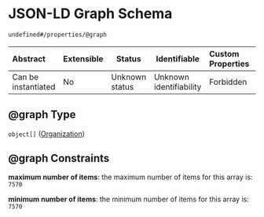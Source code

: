 # JSON-LD Graph Schema

```txt
undefined#/properties/@graph
```




| Abstract            | Extensible | Status         | Identifiable            | Custom Properties | Additional Properties | Access Restrictions | Defined In                                                                      |
| :------------------ | ---------- | -------------- | ----------------------- | :---------------- | --------------------- | ------------------- | ------------------------------------------------------------------------------- |
| Can be instantiated | No         | Unknown status | Unknown identifiability | Forbidden         | Allowed               | none                | [ndl-isil.schema.json\*](../../out/ndl-isil.schema.json "open original schema") |

## @graph Type

`object[]` ([Organization](ndl-isil-properties-json-ld-graph-organization.md))

## @graph Constraints

**maximum number of items**: the maximum number of items for this array is: `7570`

**minimum number of items**: the minimum number of items for this array is: `7570`
